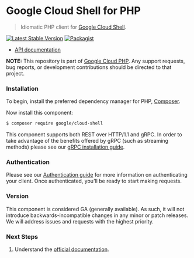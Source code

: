 # Google Cloud Shell for PHP

> Idiomatic PHP client for [Google Cloud Shell](https://cloud.google.com/shell).

[![Latest Stable Version](https://poser.pugx.org/google/cloud-shell/v/stable)](https://packagist.org/packages/google/cloud-shell) [![Packagist](https://img.shields.io/packagist/dm/google/cloud-shell.svg)](https://packagist.org/packages/google/cloud-shell)

* [API documentation](https://cloud.google.com/php/docs/reference/cloud-shell/latest)

**NOTE:** This repository is part of [Google Cloud PHP](https://github.com/googleapis/google-cloud-php). Any
support requests, bug reports, or development contributions should be directed to
that project.

### Installation

To begin, install the preferred dependency manager for PHP, [Composer](https://getcomposer.org/).

Now install this component:

```sh
$ composer require google/cloud-shell
```

This component supports both REST over HTTP/1.1 and gRPC. In order to take advantage of the benefits offered by gRPC (such as streaming methods)
please see our [gRPC installation guide](https://cloud.google.com/php/grpc).

### Authentication

Please see our [Authentication guide](https://github.com/googleapis/google-cloud-php/blob/main/AUTHENTICATION.md) for more information
on authenticating your client. Once authenticated, you'll be ready to start making requests.

### Version

This component is considered GA (generally available). As such, it will not introduce backwards-incompatible changes in
any minor or patch releases. We will address issues and requests with the highest priority.

### Next Steps

1. Understand the [official documentation](https://cloud.google.com/shell/docs).
